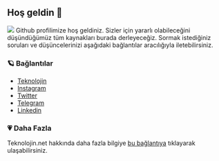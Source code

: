 ## Hoş geldin 👋
![](https://i.ibb.co/F6tKs3L/image-c55d9f24-f4a3-41cf-b1b9-2616e0de4c4120221125-194622.jpg)
Github profilimize hoş geldiniz. Sizler için yararlı olabileceğini düşündüğümüz tüm kaynakları burada derleyeceğiz. Sormak istediğiniz soruları ve düşüncelerinizi aşağıdaki bağlantılar aracılığıyla iletebilirsiniz. 

### 🪐 Bağlantılar
- [Teknolojin](https://teknolojin.net/iletisim/)
- [Instagram](https://instagram.com/teknolojinnet)
- [Twitter](https://twitter.com/teknolojinnet)
- [Telegram](https://t.me/teknolojinnet)
- [Linkedin](https://www.linkedin.com/company/teknolojin/)

### 💗 Daha Fazla
Teknolojin.net hakkında daha fazla bilgiye [bu bağlantıya](https://teknolojin.net/hakkimizda/) tıklayarak ulaşabilirsiniz.
